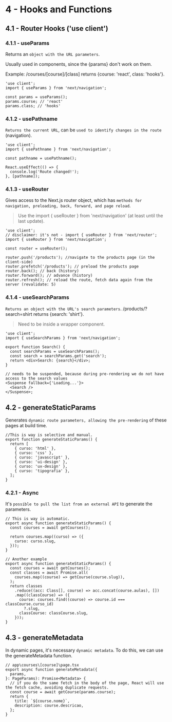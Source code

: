 # 4 - Hooks and Functions

## 4.1 - Router Hooks ('use client')

### 4.1.1 - useParams

Returns an `object with the URL parameters`.

Usually used in components, since the {params} don't work on them.

Example: /courses/[course]/[class] returns {course: 'react', class: 'hooks'}.

```tsx
'use client';
import { useParams } from 'next/navigation';

const params = useParams();
params.course; // 'react'
params.class; // 'hooks'
```

### 4.1.2 - usePathname

`Returns the current URL`, can be `used to identify changes in the route` (navigation).

```tsx
'use client';
import { usePathname } from 'next/navigation';

const pathname = usePathname();

React.useEffect(() => {
  console.log('Route changed!');
}, [pathname]);
```

### 4.1.3 - useRouter

Gives access to the Next.js router object, which has `methods for navigation, preloading, back, forward, and page reload`.

> Use the import { useRouter } from 'next/navigation' (at least until the last update).

```tsx
'use client';
// disclaimer: it's not - import { useRouter } from 'next/router';
import { useRouter } from 'next/navigation';

const router = useRouter();

router.push('/products'); //navigate to the products page (in the client-side)
router.prefetch('/products'); // preload the products page
router.back(); // back (history)
router.forward(); // advance (history)
router.refresh(); // reload the route, fetch data again from the server (revalidate: 5)
```

### 4.1.4 - useSearchParams

`Returns an object with the URL's search parameters`. /products/?search=shirt returns {search: 'shirt'}.

> Need to be inside a <Suspense> wrapper component.

```tsx
'use client';
import { useSearchParams } from 'next/navigation';

export function Search() {
  const searchParams = useSearchParams();
  const search = searchParams.get('search');
  return <div>Search: {search}</div>;
}

// needs to be suspended, because during pre-rendering we do not have access to the search values
<Suspense fallback={'Loading...'}>
  <Search />
</Suspense>;
```

## 4.2 - generateStaticParams

Generates `dynamic route parameters, allowing the pre-rendering` of these pages at build time.

```tsx
//This is way is selective and manual.
export function generateStaticParams() {
  return [
    { curso: 'html' },
    { curso: 'css' },
    { curso: 'javascript' },
    { curso: 'ui-design' },
    { curso: 'ux-design' },
    { curso: 'tipografia' },
  ];
}
```

### 4.2.1 - Async

It's `possible to pull the list from an external API` to generate the parameters.

```tsx
// This is way is automatic.
export async function generateStaticParams() {
  const courses = await getCourses();

  return courses.map((curso) => ({
    curso: curso.slug,
  }));
}
```

```tsx
// Another example
export async function generateStaticParams() {
  const courses = await getCourses();
  const classes = await Promise.all(
    courses.map((course) => getCourse(course.slug)),
  );
  return classes
    .reduce((acc: Class[], course) => acc.concat(course.aulas), [])
    .map((classCourse) => ({
      course: courses.find((course) => course.id === classCourse.curso_id)
        ?.slug,
      classCourse: classCourse.slug,
    }));
}
```

## 4.3 - generateMetadata

In dynamic pages, it's necessary `dynamic metadata`. To do this, we can use the generateMetadata function.

```tsx
// app\courses\[course]\page.tsx
export async function generateMetadata({
  params,
}: PageParams): Promise<Metadata> {
  // if you do the same fetch in the body of the page, React will use the fetch cache, avoiding duplicate requests.
  const course = await getCourse(params.course);
  return {
    title: `${course.nome}`,
    description: course.descricao,
  };
}
```